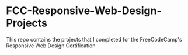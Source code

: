 # FCC-Responsive-Web-Design-Projects
This repo contains the projects that I completed for the FreeCodeCamp's Responsive Web Design Certification
